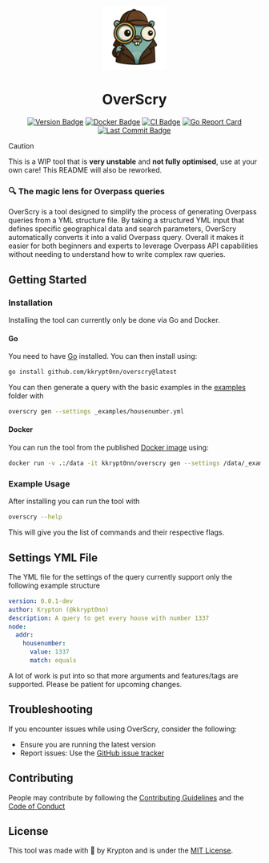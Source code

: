 <div align="center">

<img alt="OverScry Logo" height="25%" width="25%" src="https://raw.githubusercontent.com/kkrypt0nn/OverScry/refs/heads/main/assets/logo.png" />

# OverScry

[![Version Badge](https://img.shields.io/github/release/kkrypt0nn/overscry.svg)](https://github.com/kkrypt0nn/OverScry/releases)
[![Docker Badge](https://img.shields.io/docker/v/kkrypt0nn/overscry?logo=docker)](https://hub.docker.com/r/kkrypt0nn/overscry)
[![CI Badge](https://github.com/kkrypt0nn/OverScry/actions/workflows/ci.yml/badge.svg)](https://github.com/kkrypt0nn/OverScry/actions)
[![Go Report Card](https://goreportcard.com/badge/github.com/kkrypt0nn/overscry)](https://goreportcard.com/report/github.com/kkrypt0nn/overscry)
[![Last Commit Badge](https://img.shields.io/github/last-commit/kkrypt0nn/OverScry)](https://github.com/kkrypt0nn/OverScry/commits/main)

</div>

> [!CAUTION]
> This is a WIP tool that is **very unstable** and **not fully optimised**, use at your own care! This README will also be reworked.

### 🔍 The magic lens for Overpass queries

OverScry is a tool designed to simplify the process of generating Overpass queries from a YML structure file. By taking a structured YML input that defines specific geographical data and search parameters, OverScry automatically converts it into a valid Overpass query. Overall it makes it easier for both beginners and experts to leverage Overpass API capabilities without needing to understand how to write complex raw queries.

## Getting Started

### Installation

Installing the tool can currently only be done via Go and Docker.

#### Go

You need to have [Go](https://go.dev/dl/) installed. You can then install using:

```bash
go install github.com/kkrypt0nn/overscry@latest
```

You can then generate a query with the basic examples in the [examples](_examples) folder with

```bash
overscry gen --settings _examples/housenumber.yml
```

#### Docker

You can run the tool from the published [Docker image](https://hub.docker.com/r/kkrypt0nn/overscry) using:

```bash
docker run -v .:/data -it kkrypt0nn/overscry gen --settings /data/_examples/housenumber.yml
```

### Example Usage

After installing you can run the tool with

```bash
overscry --help
```

This will give you the list of commands and their respective flags.

## Settings YML File

The YML file for the settings of the query currently support only the following example structure

```yml
version: 0.0.1-dev
author: Krypton (@kkrypt0nn)
description: A query to get every house with number 1337
node:
  addr:
    housenumber:
      value: 1337
      match: equals
```

A lot of work is put into so that more arguments and features/tags are supported. Please be patient for upcoming changes.

## Troubleshooting

If you encounter issues while using OverScry, consider the following:

- Ensure you are running the latest version
- Report issues: Use the [GitHub issue tracker](https://github.com/kkrypt0nn/OverScry/issues)

## Contributing

People may contribute by following the [Contributing Guidelines](./CONTRIBUTING.md) and
the [Code of Conduct](./CODE_OF_CONDUCT.md)

## License

This tool was made with 💜 by Krypton and is under the [MIT License](./LICENSE.md).
